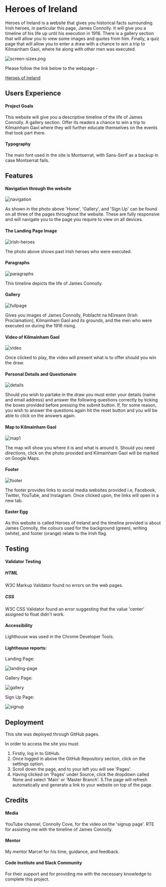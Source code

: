 # Heroes of Ireland

Heroes of Ireland is a website that gives you historical facts surrounding Irish heroes, in particular this page, James Connolly. It will give you a timeline of his life up until his execution in 1916. There is a gallery section that will allow you to view some images and quotes from him. Finally, a quiz page that will allow you to enter a draw with a chance to win a trip to Kilmainham Gaol, where he along with other men was executed.

![screen-sizes.png](assets/images/screen-sizes.png)

Please follow the link below to the webpage -

[Heroes of Ireland](https://8000-diarmaidmcdonald-project-yl9o4dg1k3.us2.codeanyapp.com/index.html)

## Users Experience

#### Project Goals

This website will give you a descriptive timeline of the life of James Connolly.
A gallery section.
Offer its readers a chance to win a trip to Kilmainham Gaol where they will further educate themselves on the events that took part there.

#### Typography

The main font used in the site is Montserrat, with Sans-Serif as a backup in case Montserrat fails.

## Features

#### Navigation through the website

![navigation](assets/images/navigation.png)

As shown in the photo above 'Home', 'Gallery', and 'Sign Up' can be found on all three of the pages throughout the website. These are fully responsive and will navigate you to the page you require to view on all devices.

#### The Landing Page Image

![irish-heroes](assets/images/jamesconnolly4.jpeg)

The photo above shows past Irish heroes who were executed.

#### Paragraphs

![paragraphs](assets/images/paragraphs.png)

This timeline depicts the life of James Connolly.

#### Gallery

![fullpage](assets/images/fullpage.png)

Gives you images of James Connolly, Poblacht na hEireann (Irish Proclamation), Kilmainham Gaol and its grounds, and the men who were executed on during the 1916 rising.

#### Video of Kilmainham Gaol

![video](assets/images/video.png)

Once clicked to play, the video will present what is to offer should you win the draw.

#### Personal Details and Questionaire

![details](assets/images/details.png)

Should you wish to partake in the draw you must enter your details (name and email address) and answer the following questions correctly by ticking the boxes provided before pressing the submit button.
If, for some reason, you wish to answer the questions again hit the reset button and you will be able to click on the answers again.

#### Map to Kilmainham Gaol

![map1](assets/images/map1.png)

The map will show you where it is and what is around it. Should you need directions, click on the photo provided and Kilmainham Gaol will be marked on Google Maps.

#### Footer

![footer](assets/images/footer.png)

The footer provides links to social media websites provided i.e, Facebook, Twitter, YouTube, and Instagram.
Once clicked upon, the links will open in a new tab.

#### Easter Egg

As this website is called Heroes of Ireland and the timeline provided is about James Connolly, the colours used for the background (green), writing (white), and footer (orange) relate to the Irish flag.

## Testing

#### Validator Testing

##### HTML

W3C Markup Validator found no errors on the web pages.

##### CSS

W3C CSS Validator found an error suggesting that the value 'center' assigned to float didn't work.

#### Accessibility

Lighthouse was used in the Chrome Developer Tools.

#### Lighthouse reports:

Landing Page:

![landing-page](assets/images/landing-page.png)

Gallery Page:

![gallery](assets/images/gallery.png)

Sign Up Page:

![signup](assets/images/signup.png)

## Deployment

This site was deployed through GitHub pages.

In order to access the site you must:

1. Firstly, log in to GitHub.
2. Once logged in above the GitHub Repository section, click on the settings option.
3. Scroll down the page, and to your left you will see 'Pages'.
4. Having clicked on 'Pages' under Source, click the dropdown called None and select 'Main' or 'Master Branch'.
   5.The page will refresh automatically and generate a link to your website on top of the page.

## Credits

#### Media

YouTube channel, Connolly Cove, for the video on the 'signup page'.
RTE for assisting me with the timeline of James Connolly.

#### Mentor

My mentor Marcel for his time, guidance, and feedback.

#### Code Institute and Slack Community

For their support and for providing me with the necessary knowledge to complete this project.
